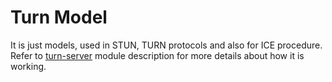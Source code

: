 # Turn Model

It is just models, used in STUN, TURN protocols and also for ICE procedure. Refer to
[turn-server](../turn-server/README.md) module description for more details about how it is working.